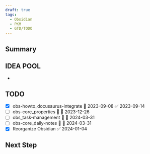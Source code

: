 ```yaml
---
draft: true
tags:
  - Obsidian
  - PKM
  - GTD/TODO
---
```

## Summary


## IDEA POOL

- 

## TODO

- [x] obs-howto_docusaurus-integrate 📅 2023-09-08 ✅ 2023-09-14
- [ ] obs-core_properties 🔽 📅 2023-12-26
- [ ] obs_task-management 🔽 📅 2024-03-31
- [ ] obs-core_daily-notes 🔽 📅 2024-03-31
- [x] Reorganize Obsidian ✅ 2024-01-04

## Next Step


